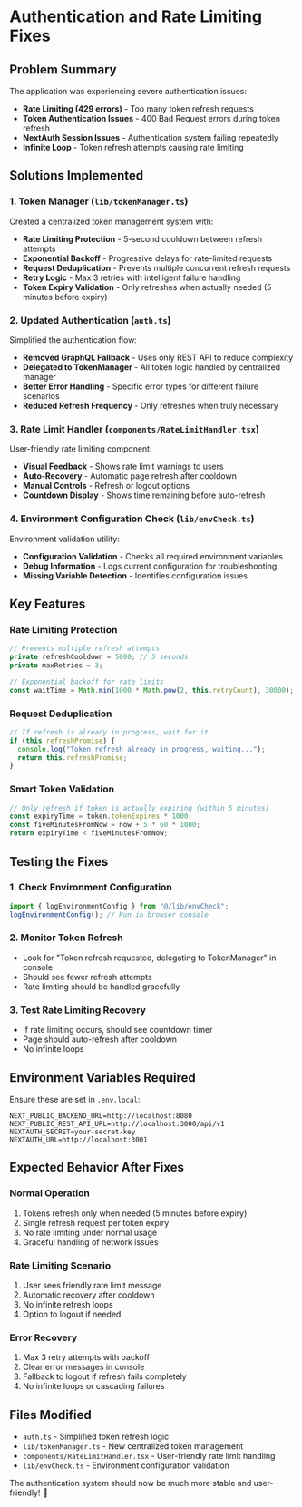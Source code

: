 # Authentication and Rate Limiting Fixes

## Problem Summary

The application was experiencing severe authentication issues:

- **Rate Limiting (429 errors)** - Too many token refresh requests
- **Token Authentication Issues** - 400 Bad Request errors during token refresh
- **NextAuth Session Issues** - Authentication system failing repeatedly
- **Infinite Loop** - Token refresh attempts causing rate limiting

## Solutions Implemented

### 1. Token Manager (`lib/tokenManager.ts`)

Created a centralized token management system with:

- **Rate Limiting Protection** - 5-second cooldown between refresh attempts
- **Exponential Backoff** - Progressive delays for rate-limited requests
- **Request Deduplication** - Prevents multiple concurrent refresh requests
- **Retry Logic** - Max 3 retries with intelligent failure handling
- **Token Expiry Validation** - Only refreshes when actually needed (5 minutes before expiry)

### 2. Updated Authentication (`auth.ts`)

Simplified the authentication flow:

- **Removed GraphQL Fallback** - Uses only REST API to reduce complexity
- **Delegated to TokenManager** - All token logic handled by centralized manager
- **Better Error Handling** - Specific error types for different failure scenarios
- **Reduced Refresh Frequency** - Only refreshes when truly necessary

### 3. Rate Limit Handler (`components/RateLimitHandler.tsx`)

User-friendly rate limiting component:

- **Visual Feedback** - Shows rate limit warnings to users
- **Auto-Recovery** - Automatic page refresh after cooldown
- **Manual Controls** - Refresh or logout options
- **Countdown Display** - Shows time remaining before auto-refresh

### 4. Environment Configuration Check (`lib/envCheck.ts`)

Environment validation utility:

- **Configuration Validation** - Checks all required environment variables
- **Debug Information** - Logs current configuration for troubleshooting
- **Missing Variable Detection** - Identifies configuration issues

## Key Features

### Rate Limiting Protection

```typescript
// Prevents multiple refresh attempts
private refreshCooldown = 5000; // 5 seconds
private maxRetries = 3;

// Exponential backoff for rate limits
const waitTime = Math.min(1000 * Math.pow(2, this.retryCount), 30000);
```

### Request Deduplication

```typescript
// If refresh is already in progress, wait for it
if (this.refreshPromise) {
  console.log("Token refresh already in progress, waiting...");
  return this.refreshPromise;
}
```

### Smart Token Validation

```typescript
// Only refresh if token is actually expiring (within 5 minutes)
const expiryTime = token.tokenExpires * 1000;
const fiveMinutesFromNow = now + 5 * 60 * 1000;
return expiryTime < fiveMinutesFromNow;
```

## Testing the Fixes

### 1. Check Environment Configuration

```typescript
import { logEnvironmentConfig } from "@/lib/envCheck";
logEnvironmentConfig(); // Run in browser console
```

### 2. Monitor Token Refresh

- Look for "Token refresh requested, delegating to TokenManager" in console
- Should see fewer refresh attempts
- Rate limiting should be handled gracefully

### 3. Test Rate Limiting Recovery

- If rate limiting occurs, should see countdown timer
- Page should auto-refresh after cooldown
- No infinite loops

## Environment Variables Required

Ensure these are set in `.env.local`:

```env
NEXT_PUBLIC_BACKEND_URL=http://localhost:8080
NEXT_PUBLIC_REST_API_URL=http://localhost:3000/api/v1
NEXTAUTH_SECRET=your-secret-key
NEXTAUTH_URL=http://localhost:3001
```

## Expected Behavior After Fixes

### Normal Operation

1. Tokens refresh only when needed (5 minutes before expiry)
2. Single refresh request per token expiry
3. No rate limiting under normal usage
4. Graceful handling of network issues

### Rate Limiting Scenario

1. User sees friendly rate limit message
2. Automatic recovery after cooldown
3. No infinite refresh loops
4. Option to logout if needed

### Error Recovery

1. Max 3 retry attempts with backoff
2. Clear error messages in console
3. Fallback to logout if refresh fails completely
4. No infinite loops or cascading failures

## Files Modified

- `auth.ts` - Simplified token refresh logic
- `lib/tokenManager.ts` - New centralized token management
- `components/RateLimitHandler.tsx` - User-friendly rate limit handling
- `lib/envCheck.ts` - Environment configuration validation

The authentication system should now be much more stable and user-friendly! 🚀
